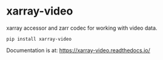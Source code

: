 # xarray-video

xarray accessor and zarr codec for working with video data.

```
pip install xarray-video
```

Documentation is at: https://xarray-video.readthedocs.io/
